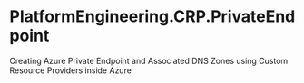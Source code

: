 # PlatformEngineering.CRP.PrivateEndpoint
Creating Azure Private Endpoint and Associated DNS Zones using Custom Resource Providers inside Azure
